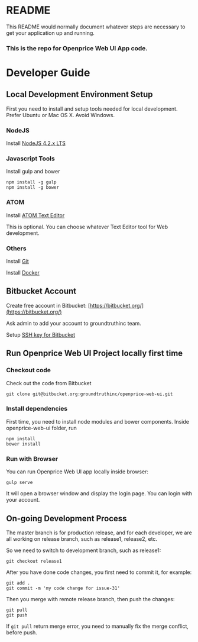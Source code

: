 # README #

This README would normally document whatever steps are necessary to get your application up and running.

### This is the repo for Openprice Web UI App code. ###

Developer Guide
================

## Local Development Environment Setup ##
First you need to install and setup tools needed for local development. Prefer Ubuntu or Mac OS X. Avoid Windows.

### NodeJS ###

Install [NodeJS 4.2.x LTS](https://nodejs.org/)

### Javascript Tools ###

Install gulp and bower
~~~
npm install -g gulp
npm install -g bower
~~~

### ATOM ###
Install [ATOM Text Editor](https://atom.io/)

This is optional. You can choose whatever Text Editor tool for Web development.

### Others ###

Install [Git](https://git-scm.com/book/en/v2/Getting-Started-Installing-Git)

Install [Docker](https://docs.docker.com/installation/)

## Bitbucket Account ##

Create free account in Bitbucket:
[https://bitbucket.org/](https://bitbucket.org/)

Ask admin to add your account to groundtruthinc team.

Setup [SSH key for Bitbucket](https://confluence.atlassian.com/display/BITBUCKET/How+to+install+a+public+key+on+your+Bitbucket+account)

## Run Openprice Web UI Project locally first time ##

### Checkout code ###
Check out the code from Bitbucket
```
git clone git@bitbucket.org:groundtruthinc/openprice-web-ui.git
```

### Install dependencies ###

First time, you need to install node modules and bower components. Inside openprice-web-ui folder, run
```
npm install
bower install
```

### Run with Browser ###
You can run Openprice Web UI app locally inside browser:
```
gulp serve
```
It will open a browser window and display the login page. You can login with your account.

## On-going Development Process ##
The master branch is for production release, and for each developer, we are all working on
release branch, such as release1, release2, etc.


So we need to switch to development branch, such as release1:

```
git checkout release1
```

After you have done code changes, you first need to commit it, for example:
```
git add .
git commit -m 'my code change for issue-31'
```

Then you merge with remote release branch, then push the changes:

```
git pull
git push
```

If `git pull` return merge error, you need to manually fix the merge conflict, before push.
